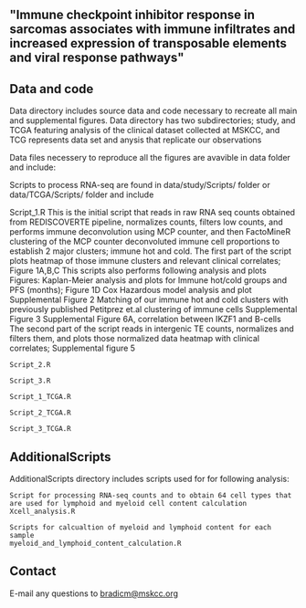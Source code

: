 ## "Immune checkpoint inhibitor response in sarcomas associates with immune infiltrates and increased expression of transposable elements and viral response pathways" 

## Data and code
Data directory includes source data and code necessary to recreate all main and supplemental figures.
Data directory has two subdirectories; study, and TCGA featuring analysis of the clinical dataset collected at MSKCC,
and TCG represents data set and anysis that replicate our observations


Data files necessery to reproduce all the figures are avavible in data folder and include: 

Scripts to process RNA-seq are found in data/study/Scripts/ folder or data/TCGA/Scripts/ folder and include


Script_1.R 
This is the initial script that reads in raw RNA seq counts obtained from REDISCOVERTE pipeline, normalizes counts, filters low counts, 
and performs immune deconvolution using MCP counter, and then FactoMineR clustering of the MCP counter deconvoluted immune cell proportions
to establish 2 major clusters; immune hot and cold. The first part of the script plots heatmap of those immune 
clusters and relevant clinical correlates; Figure 1A,B,C
This scripts also performs following analysis and plots Figures:
Kaplan-Meier analysis and plots for Immune hot/cold groups and PFS (months); Figure 1D
Cox Hazardous model analysis and plot Supplemental Figure 2 
Matching of our immune hot and cold clusters with previously published Petitprez et.al clustering of immune cells Supplemental Figure 3
Supplemental Figure 6A, correlation between IKZF1 and B-cells
The second part of the script reads in intergenic TE counts, normalizes and filters them, and plots those normalized data heatmap with clinical correlates; Supplemental figure 5

```
Script_2.R
```


```
Script_3.R
```

```
Script_1_TCGA.R
```

```
Script_2_TCGA.R
```

```
Script_3_TCGA.R
```

## AdditionalScripts
AdditionalScripts directory includes scripts used for for following analysis: 

```
Script for processing RNA-seq counts and to obtain 64 cell types that are used for lymphoid and myeloid cell content calculation
Xcell_analysis.R

Scripts for calcualtion of myeloid and lymphoid content for each sample
myeloid_and_lymphoid_content_calculation.R

```


## Contact
E-mail any questions to bradicm@mskcc.org


